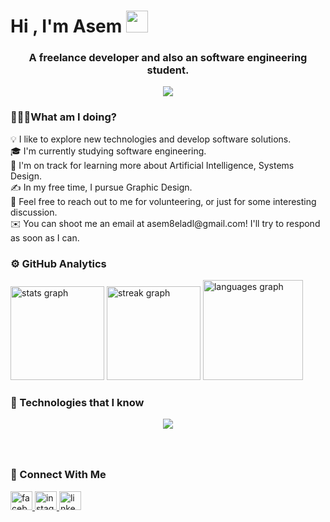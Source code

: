 <h1 align="left">Hi , I'm Asem <img src="https://camo.githubusercontent.com/0c732027af8a28d138e3698181f7be7c9b97d443b4beb9c7ce8ec4cffc6b4767/68747470733a2f2f6d656469612e67697068792e636f6d2f6d656469612f6876524a434c467a6361737252346961377a2f67697068792e676966" , width="35"> </img></h1>

###

<h3 align="center">A freelance developer and also an software engineering student.</h3>

<div align="center" >
<img src="https://media3.giphy.com/media/v1.Y2lkPTc5MGI3NjExdG54YmJkMzB4dmtzMmwzeXJqcGgwYmdwYWVoM244b2NoMjVzcTZ3MSZlcD12MV9pbnRlcm5hbF9naWZfYnlfaWQmY3Q9Zw/0fz5uNPHnoVHLEhAW2/giphy.gif"> </img>
</div>


###
<h3 align="left">👨🏻‍💻What am I doing?</h3>
<p align="left">
  💡  I like to explore new technologies and develop software solutions.<br>🎓  I'm currently studying software engineering.<br>🌱  I'm on track for learning more about Artificial Intelligence, Systems Design.<br>✍️  In my free time, I pursue Graphic Design.<br>💬  Feel free to reach out to me for   volunteering, or just for some interesting discussion.<br>✉️  You can shoot me an email at asem8eladl@gmail.com! I'll try to respond as soon as I can.</p>

###


###


<div align="left">
<h3 align="left">⚙️  GitHub Analytics</h3>
<img src="https://github-readme-stats.vercel.app/api?username=Asem-Hosam&hide_title=false&hide_rank=false&show_icons=true&include_all_commits=true&count_private=true&disable_animations=false&theme=omni&locale=en&hide_border=true&order=1" height="150" alt="stats graph"/>
  <img src="https://streak-stats.demolab.com?user=Asem-Hosam&locale=en&mode=daily&theme=omni&hide_border=true&border_radius=5&order=3" height="150" alt="streak graph"  />
  <img src="https://github-readme-stats.vercel.app/api/top-langs?username=Asem-Hosam&locale=en&hide_title=false&layout=compact&card_width=320&langs_count=5&theme=omni&hide_border=true&order=2&custom_title=Languages" height="160" alt="languages graph"  />
</div>

###


###

<h3 align="left">🧬 Technologies that I know</h3>
<div align="center">
    <img src="https://skillicons.dev/icons?i=git,github,cpp,flutter,dart,firebase,js,react,ps,ai,ae,figma,html,css,bootstrap,nodejs,nextjs,express,npm,mysql,mongodb,sqlite,sequelize" />
</div>



###


###

<br clear="both">

<div align="lef">
<h3 align="lef">🔗 Connect With Me</h3>
  <a href="https://www.facebook.com/Asem8eladl/"   target="_blank">
    <img src="https://raw.githubusercontent.com/maurodesouza/profile-readme-generator/master/src/assets/icons/social/facebook/default.svg" width="35" height="30" alt="facebook logo"  />
  </a>
  <a href="https://www.instagram.com/asemeladll/"  target="_blank" >
    <img src="https://raw.githubusercontent.com/maurodesouza/profile-readme-generator/master/src/assets/icons/social/instagram/default.svg" width="35" height="30" alt="instagram logo"  />
  </a>
  <a href="https://www.linkedin.com/in/asem-hosam-a47aa0241/"  target="_blank" >
    <img src="https://raw.githubusercontent.com/maurodesouza/profile-readme-generator/master/src/assets/icons/social/linkedin/default.svg" width="35" height="30" alt="linkedin logo"  />
  </a>
</div>

###
